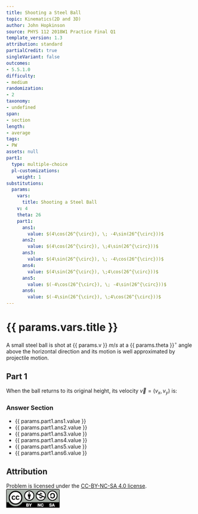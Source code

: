 ```yaml
---
title: Shooting a Steel Ball
topic: Kinematics(2D and 3D)
author: John Hopkinson
source: PHYS 112 2018W1 Practice Final Q1
template_version: 1.3
attribution: standard
partialCredit: true
singleVariant: false
outcomes:
- 5.5.1.0
difficulty:
- medium
randomization:
- 2
taxonomy:
- undefined
span:
- section
length:
- average
tags:
- PW
assets: null
part1:
  type: multiple-choice
  pl-customizations:
    weight: 1
substitutions:
  params:
    vars:
      title: Shooting a Steel Ball
    v: 4
    theta: 26
    part1:
      ans1:
        value: $(4\cos(26^{\circ}), \; -4\sin(26^{\circ}))$
      ans2:
        value: $(4\cos(26^{\circ}), \;4\sin(26^{\circ}))$
      ans3:
        value: $(4\sin(26^{\circ}), \; -4\cos(26^{\circ}))$
      ans4:
        value: $(4\sin(26^{\circ}), \;4\cos(26^{\circ}))$
      ans5:
        value: $(-4\cos(26^{\circ}), \; -4\sin(26^{\circ}))$
      ans6:
        value: $(-4\sin(26^{\circ}), \;4\cos(26^{\circ}))$
---
```

# {{ params.vars.title }}
A small steel ball is shot at {{ params.v }} $m/s$ at a {{ params.theta }}$^{\circ}$ angle above the horizontal direction and its motion is well approximated by projectile motion.

## Part 1

When the ball returns to its original height, its velocity $\overrightarrow{v} = (v_x, v_y)$ is:

### Answer Section

- {{ params.part1.ans1.value }}
- {{ params.part1.ans2.value }}
- {{ params.part1.ans3.value }}
- {{ params.part1.ans4.value }}
- {{ params.part1.ans5.value }}
- {{ params.part1.ans6.value }}

## Attribution

Problem is licensed under the [CC-BY-NC-SA 4.0 license](https://creativecommons.org/licenses/by-nc-sa/4.0/).<br> ![The Creative Commons 4.0 license requiring attribution-BY, non-commercial-NC, and share-alike-SA license.](https://raw.githubusercontent.com/firasm/bits/master/by-nc-sa.png)